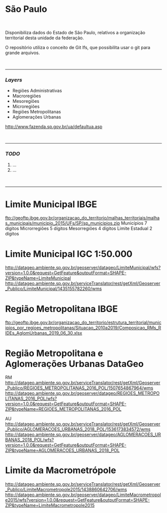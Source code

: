# São Paulo

<br>

Disponibiliza dados do Estado de São Paulo, relativos a organização territorial desta unidade da federação.

O repositório utiliza o conceito de Git lfs, que possibilita usar o git para grande arquivos.

<br>

---

### _Layers_

- Regiões Administrativas
- Macroregiões
- Mesoregiões
- Microregiões
- Regiões Metropolitanas
- Aglomerações Urbanas

http://www.fazenda.sp.gov.br/ua/defaultua.asp

<br>

---

### _TODO_

1. ...
2. ...

<br>

---

# Limite Municipal IBGE

ftp://geoftp.ibge.gov.br/organizacao_do_territorio/malhas_territoriais/malhas_municipais/municipio_2015/UFs/SP/sp_municipios.zip
Municípios 7 dígitos
Microrregiões 5 dígitos
Mesorregiões 4 dígitos
Limite Estadual 2 dígitos

# Limite Municipal IGC 1:50.000

http://datageo.ambiente.sp.gov.br/geoserver/datageo/LimiteMunicipal/wfs?version=1.0.0&request=GetFeature&outputFormat=SHAPE-ZIP&typeName=LimiteMunicipal
http://datageo.ambiente.sp.gov.br/serviceTranslator/rest/getXml/Geoserver_Publico/LimiteMunicipal/1435155782260/wms

# Região Metropolitana IBGE

ftp://geoftp.ibge.gov.br/organizacao_do_territorio/estrutura_territorial/municipios_por_regioes_metropolitanas/Situacao_2010a2019/Composicao_RMs_RIDEs_AglomUrbanas_2019_06_30.xlsx

# Região Metropolitana e Aglomerações Urbanas DataGeo

RM
http://datageo.ambiente.sp.gov.br/serviceTranslator/rest/getXml/Geoserver_Publico/REGIOES_METROPOLITANAS_2016_POL/1507654867964/wms
http://datageo.ambiente.sp.gov.br/geoserver/datageo/REGIOES_METROPOLITANAS_2016_POL/wfs?version=1.0.0&request=GetFeature&outputFormat=SHAPE-ZIP&typeName=REGIOES_METROPOLITANAS_2016_POL

AU
http://datageo.ambiente.sp.gov.br/serviceTranslator/rest/getXml/Geoserver_Publico/AGLOMERACOES_URBANAS_2018_POL/1536173834572/wms
http://datageo.ambiente.sp.gov.br/geoserver/datageo/AGLOMERACOES_URBANAS_2018_POL/wfs?version=1.0.0&request=GetFeature&outputFormat=SHAPE-ZIP&typeName=AGLOMERACOES_URBANAS_2018_POL

# Limite da Macrometrópole

http://datageo.ambiente.sp.gov.br/serviceTranslator/rest/getXml/Geoserver_Publico/LimiteMacrometropole2015/1438860642706/wms
http://datageo.ambiente.sp.gov.br/geoserver/datageo/LimiteMacrometropole2015/wfs?version=1.0.0&request=GetFeature&outputFormat=SHAPE-ZIP&typeName=LimiteMacrometropole2015
